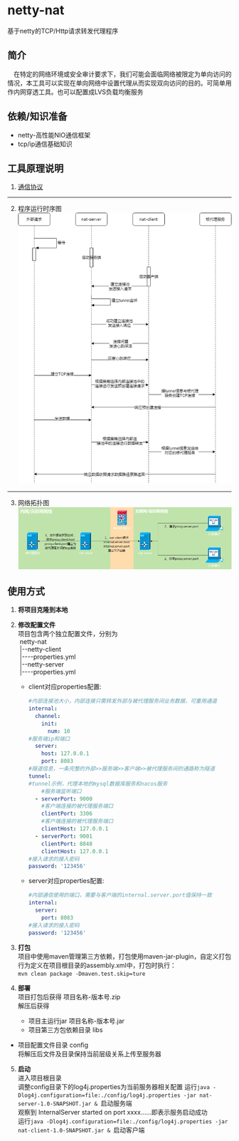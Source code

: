 # netty-nat

基于netty的TCP/Http请求转发代理程序

## 简介
　在特定的网络环境或安全审计要求下，我们可能会面临网络被限定为单向访问的情况，本工具可以实现在单向网络中设置代理从而实现双向访问的目的。可简单用作内网穿透工具。也可以配置成LVS负载均衡服务  

## 依赖/知识准备
- netty-高性能NIO通信框架
- tcp/ip通信基础知识

## 工具原理说明
1. [通信协议](doc/代理程序通信协议.docx)
-----
2. 程序运行时序图![image](doc/netty-nat%E6%97%B6%E5%BA%8F%E5%9B%BE.png)
-----
3. 网络拓扑图![image](doc/netty-nat%E7%BD%91%E8%B7%AF%E6%8B%93%E6%89%91%E5%9B%BE.png)
   
## 使用方式
1. **将项目克隆到本地**  
2. **修改配置文件**  
    项目包含两个独立配置文件，分别为  
    &nbsp;netty-nat  
    &nbsp;|--netty-client  
    &nbsp;|----properties.yml  
    &nbsp;|--netty-server  
    &nbsp;|----properties.yml  
    
    - client对应properties配置:  
    
      ```yaml
      #内部连接池大小，内部连接只需转发外部与被代理服务间业务数据，可重用通道
      internal:
        channel:
          init:
            num: 10
      #服务端ip和端口
        server:
          host: 127.0.0.1
          port: 8083
      #隧道信息，一条完整的外部>>服务端>>客户端>>被代理服务间的通路称为隧道
      tunnel:
      #tunnel示例，代理本地的mysql数据库服务和nacos服务
          #服务端监听端口
        - serverPort: 9000
          #客户端连接的被代理服务端口
          clientPort: 3306
          #客户端连接的被代理服务端口
          clientHost: 127.0.0.1
        - serverPort: 9001
          clientPort: 8848
          clientHost: 127.0.0.1
      #接入请求的接入密码
      password: '123456' 
      ```
    
    - server对应properties配置:  
    
      ```yaml
      #内部通信使用的端口，需要与客户端的internal.server.port值保持一致
      internal:
        server:
          port: 8083
      #接入请求的接入密码
      password: '123456'
      ```
3. **打包**  
    项目中使用maven管理第三方依赖，打包使用maven-jar-plugin，自定义打包行为定义在项目根目录的assembly.xml中，打包时执行：  
    ```mvn clean package -Dmaven.test.skip=ture```
4. **部署**  
 项目打包后获得  项目名称-版本号.zip  
     解压后获得  
    
    - 项目主运行jar  项目名称-版本号.jar  
    - 项目第三方包依赖目录  libs  
 - 项目配置文件目录  config  
 将解压后文件及目录保持当前层级关系上传至服务器
5. **启动**  
    进入项目根目录  
    调整config目录下的log4j.properties为当前服务器相关配置
    运行```java -Dlog4j.configuration=file:./config/log4j.properties -jar nat-server-1.0-SNAPSHOT.jar & ```启动服务端  
    观察到 InternalServer started on port xxxx......即表示服务启动成功  
    运行```java -Dlog4j.configuration=file:./config/log4j.properties -jar nat-client-1.0-SNAPSHOT.jar & ```启动客户端  
